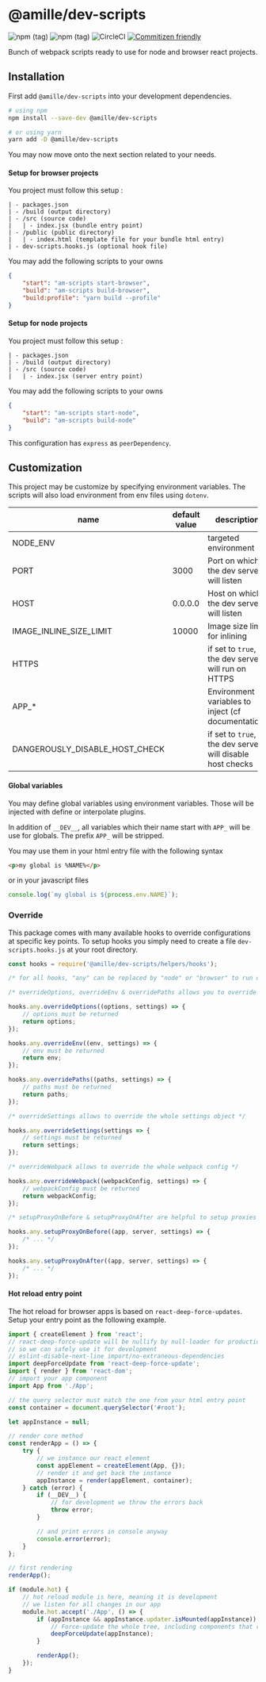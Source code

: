 # @amille/dev-scripts

![npm (tag)](https://img.shields.io/npm/v/@amille/dev-scripts/latest)
![npm (tag)](https://img.shields.io/npm/v/@amille/dev-scripts/next)
![CircleCI](https://img.shields.io/circleci/build/github/amille44420/dev-scripts)
[![Commitizen friendly](https://img.shields.io/badge/commitizen-friendly-brightgreen.svg)](http://commitizen.github.io/cz-cli/)

Bunch of webpack scripts ready to use for node and browser react projects.

## Installation

First add `@amille/dev-scripts` into your development dependencies.

```sh
# using npm
npm install --save-dev @amille/dev-scripts

# or using yarn
yarn add -D @amille/dev-scripts
```

You may now move onto the next section related to your needs.

#### Setup for browser projects

You project must follow this setup :

```
| - packages.json
| - /build (output directory)
| - /src (source code)
|   | - index.jsx (bundle entry point)
| - /public (public directory)
|   | - index.html (template file for your bundle html entry)
| - dev-scripts.hooks.js (optional hook file)
```

You may add the following scripts to your owns

```json
{
    "start": "am-scripts start-browser",
    "build": "am-scripts build-browser",
    "build:profile": "yarn build --profile"
}
```

#### Setup for node projects

You project must follow this setup :

```
| - packages.json
| - /build (output directory)
| - /src (source code)
|   | - index.jsx (server entry point)
```

You may add the following scripts to your owns

```json
{
    "start": "am-scripts start-node",
    "build": "am-scripts build-node"
}
```

This configuration has `express` as `peerDependency`.

## Customization

This project may be customize by specifying environment variables.
The scripts will also load environment from env files using `dotenv`.

| name                           | default value | description                                               |
| ------------------------------ | ------------- | --------------------------------------------------------- |
| NODE_ENV                       |               | targeted environment                                      |
| PORT                           | 3000          | Port on which the dev server will listen                  |
| HOST                           | 0.0.0.0       | Host on which the dev server will listen                  |
| IMAGE_INLINE_SIZE_LIMIT        | 10000         | Image size limit for inlining                             |
| HTTPS                          |               | if set to `true`, the dev server will run on HTTPS        |
| APP\_\*                        |               | Environment variables to inject (cf documentation)        |
| DANGEROUSLY_DISABLE_HOST_CHECK |               | if set to `true`, the dev server will disable host checks |

#### Global variables

You may define global variables using environment variables.
Those will be injected with define or interpolate plugins.

In addition of `__DEV__`, all variables which their name start with `APP_` will be use for globals.
The prefix `APP_` will be stripped.

You may use them in your html entry file with the following syntax

```html
<p>my global is %NAME%</p>
```

or in your javascript files

```js
console.log(`my global is ${process.env.NAME}`);
```

### Override

This package comes with many available hooks to override configurations at specific key points.
To setup hooks you simply need to create a file `dev-scripts.hooks.js` at your root directory.

```js
const hooks = require('@amille/dev-scripts/helpers/hooks');

/* for all hooks, "any" can be replaced by "node" or "browser" to run on specific build target */

/* overrideOptions, overrideEnv & overridePaths allows you to override settings */

hooks.any.overrideOptions((options, settings) => {
    // options must be returned
    return options;
});

hooks.any.overrideEnv((env, settings) => {
    // env must be returned
    return env;
});

hooks.any.overridePaths((paths, settings) => {
    // paths must be returned
    return paths;
});

/* overrideSettings allows to override the whole settings object */

hooks.any.overrideSettings(settings => {
    // settings must be returned
    return settings;
});

/* overrideWebpack allows to override the whole webpack config */

hooks.any.overrideWebpack((webpackConfig, settings) => {
    // webpackConfig must be returned
    return webpackConfig;
});

/* setupProxyOnBefore & setupProxyOnAfter are helpful to setup proxies in react web dev servers lifecycle */

hooks.any.setupProxyOnBefore((app, server, settings) => {
    /* ... */
});

hooks.any.setupProxyOnAfter((app, server, settings) => {
    /* ... */
});
```

#### Hot reload entry point

The hot reload for browser apps is based on `react-deep-force-updates`.
Setup your entry point as the following example.

```js
import { createElement } from 'react';
// react-deep-force-update will be nullify by null-loader for production
// so we can safely use it for development
// eslint-disable-next-line import/no-extraneous-dependencies
import deepForceUpdate from 'react-deep-force-update';
import { render } from 'react-dom';
// import your app component
import App from './App';

// the query selector must match the one from your html entry point
const container = document.querySelector('#root');

let appInstance = null;

// render core method
const renderApp = () => {
    try {
        // we instance our react element
        const appElement = createElement(App, {});
        // render it and get back the instance
        appInstance = render(appElement, container);
    } catch (error) {
        if (__DEV__) {
            // for development we throw the errors back
            throw error;
        }

        // and print errors in console anyway
        console.error(error);
    }
};

// first rendering
renderApp();

if (module.hot) {
    // hot reload module is here, meaning it is development
    // we listen for all changes in our app
    module.hot.accept('./App', () => {
        if (appInstance && appInstance.updater.isMounted(appInstance)) {
            // Force-update the whole tree, including components that refuse to update
            deepForceUpdate(appInstance);
        }

        renderApp();
    });
}
```
